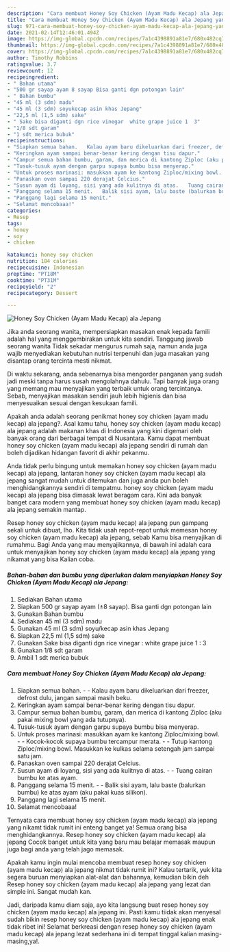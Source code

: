 ```yaml
---
description: "Cara membuat Honey Soy Chicken (Ayam Madu Kecap) ala Jepang yang lezat Untuk Jualan"
title: "Cara membuat Honey Soy Chicken (Ayam Madu Kecap) ala Jepang yang lezat Untuk Jualan"
slug: 971-cara-membuat-honey-soy-chicken-ayam-madu-kecap-ala-jepang-yang-lezat-untuk-jualan
date: 2021-02-14T12:46:01.494Z
image: https://img-global.cpcdn.com/recipes/7a1c4398891a81e7/680x482cq70/honey-soy-chicken-ayam-madu-kecap-ala-jepang-foto-resep-utama.jpg
thumbnail: https://img-global.cpcdn.com/recipes/7a1c4398891a81e7/680x482cq70/honey-soy-chicken-ayam-madu-kecap-ala-jepang-foto-resep-utama.jpg
cover: https://img-global.cpcdn.com/recipes/7a1c4398891a81e7/680x482cq70/honey-soy-chicken-ayam-madu-kecap-ala-jepang-foto-resep-utama.jpg
author: Timothy Robbins
ratingvalue: 3.7
reviewcount: 12
recipeingredient:
- " Bahan utama"
- "500 gr sayap ayam 8 sayap Bisa ganti dgn potongan lain"
- " Bahan bumbu"
- "45 ml (3 sdm) madu"
- "45 ml (3 sdm) soyukecap asin khas Jepang"
- "22,5 ml (1,5 sdm) sake"
- " Sake bisa diganti dgn rice vinegar  white grape juice 1  3"
- "1/8 sdt garam"
- "1 sdt merica bubuk"
recipeinstructions:
- "Siapkan semua bahan.   Kalau ayam baru dikeluarkan dari freezer, defrost dulu, jangan sampai masih beku."
- "Keringkan ayam sampai benar-benar kering dengan tisu dapur."
- "Campur semua bahan bumbu, garam, dan merica di kantong Ziploc (aku pakai mixing bowl yang ada tutupnya)."
- "Tusuk-tusuk ayam dengan garpu supaya bumbu bisa menyerap."
- "Untuk proses marinasi: masukkan ayam ke kantong Ziploc/mixing bowl.   Kocok-kocok supaya bumbu tercampur merata.   Tutup kantong Ziploc/mixing bowl. Masukkan ke kulkas selama setengah jam sampai satu jam."
- "Panaskan oven sampai 220 derajat Celcius."
- "Susun ayam di loyang, sisi yang ada kulitnya di atas.   Tuang cairan bumbu ke atas ayam."
- "Panggang selama 15 menit.   Balik sisi ayam, lalu baste (balurkan bumbu) ke atas ayam (aku pakai kuas silikon)."
- "Panggang lagi selama 15 menit."
- "Selamat mencobaaa!"
categories:
- Resep
tags:
- honey
- soy
- chicken

katakunci: honey soy chicken 
nutrition: 184 calories
recipecuisine: Indonesian
preptime: "PT18M"
cooktime: "PT31M"
recipeyield: "2"
recipecategory: Dessert

---
```



![Honey Soy Chicken (Ayam Madu Kecap) ala Jepang](https://img-global.cpcdn.com/recipes/7a1c4398891a81e7/680x482cq70/honey-soy-chicken-ayam-madu-kecap-ala-jepang-foto-resep-utama.jpg)

Jika anda seorang wanita, mempersiapkan masakan enak kepada famili adalah hal yang menggembirakan untuk kita sendiri. Tanggung jawab seorang  wanita Tidak sekadar mengurus rumah saja, namun anda juga wajib menyediakan kebutuhan nutrisi terpenuhi dan juga masakan yang disantap orang tercinta mesti nikmat.

Di waktu  sekarang, anda sebenarnya bisa mengorder panganan yang sudah jadi meski tanpa harus susah mengolahnya dahulu. Tapi banyak juga orang yang memang mau menyajikan yang terbaik untuk orang tercintanya. Sebab, menyajikan masakan sendiri jauh lebih higienis dan bisa menyesuaikan sesuai dengan kesukaan famili. 



Apakah anda adalah seorang penikmat honey soy chicken (ayam madu kecap) ala jepang?. Asal kamu tahu, honey soy chicken (ayam madu kecap) ala jepang adalah makanan khas di Indonesia yang kini digemari oleh banyak orang dari berbagai tempat di Nusantara. Kamu dapat membuat honey soy chicken (ayam madu kecap) ala jepang sendiri di rumah dan boleh dijadikan hidangan favorit di akhir pekanmu.

Anda tidak perlu bingung untuk memakan honey soy chicken (ayam madu kecap) ala jepang, lantaran honey soy chicken (ayam madu kecap) ala jepang sangat mudah untuk ditemukan dan juga anda pun boleh menghidangkannya sendiri di tempatmu. honey soy chicken (ayam madu kecap) ala jepang bisa dimasak lewat beragam cara. Kini ada banyak banget cara modern yang membuat honey soy chicken (ayam madu kecap) ala jepang semakin mantap.

Resep honey soy chicken (ayam madu kecap) ala jepang pun gampang sekali untuk dibuat, lho. Kita tidak usah repot-repot untuk memesan honey soy chicken (ayam madu kecap) ala jepang, sebab Kamu bisa menyajikan di rumahmu. Bagi Anda yang mau menyajikannya, di bawah ini adalah cara untuk menyajikan honey soy chicken (ayam madu kecap) ala jepang yang nikamat yang bisa Kalian coba.

<!--inarticleads1-->

##### Bahan-bahan dan bumbu yang diperlukan dalam menyiapkan Honey Soy Chicken (Ayam Madu Kecap) ala Jepang:

1. Sediakan  Bahan utama
1. Siapkan 500 gr sayap ayam (±8 sayap). Bisa ganti dgn potongan lain
1. Gunakan  Bahan bumbu
1. Sediakan 45 ml (3 sdm) madu
1. Gunakan 45 ml (3 sdm) soyu/kecap asin khas Jepang
1. Siapkan 22,5 ml (1,5 sdm) sake
1. Gunakan  Sake bisa diganti dgn rice vinegar : white grape juice 1 : 3
1. Gunakan 1/8 sdt garam
1. Ambil 1 sdt merica bubuk




<!--inarticleads2-->

##### Cara membuat Honey Soy Chicken (Ayam Madu Kecap) ala Jepang:

1. Siapkan semua bahan.  -  - Kalau ayam baru dikeluarkan dari freezer, defrost dulu, jangan sampai masih beku.
1. Keringkan ayam sampai benar-benar kering dengan tisu dapur.
1. Campur semua bahan bumbu, garam, dan merica di kantong Ziploc (aku pakai mixing bowl yang ada tutupnya).
1. Tusuk-tusuk ayam dengan garpu supaya bumbu bisa menyerap.
1. Untuk proses marinasi: masukkan ayam ke kantong Ziploc/mixing bowl.  -  - Kocok-kocok supaya bumbu tercampur merata.  -  - Tutup kantong Ziploc/mixing bowl. Masukkan ke kulkas selama setengah jam sampai satu jam.
1. Panaskan oven sampai 220 derajat Celcius.
1. Susun ayam di loyang, sisi yang ada kulitnya di atas.  -  - Tuang cairan bumbu ke atas ayam.
1. Panggang selama 15 menit.  -  - Balik sisi ayam, lalu baste (balurkan bumbu) ke atas ayam (aku pakai kuas silikon).
1. Panggang lagi selama 15 menit.
1. Selamat mencobaaa!




Ternyata cara membuat honey soy chicken (ayam madu kecap) ala jepang yang nikamt tidak rumit ini enteng banget ya! Semua orang bisa menghidangkannya. Resep honey soy chicken (ayam madu kecap) ala jepang Cocok banget untuk kita yang baru mau belajar memasak maupun juga bagi anda yang telah jago memasak.

Apakah kamu ingin mulai mencoba membuat resep honey soy chicken (ayam madu kecap) ala jepang nikmat tidak rumit ini? Kalau tertarik, yuk kita segera buruan menyiapkan alat-alat dan bahannya, kemudian bikin deh Resep honey soy chicken (ayam madu kecap) ala jepang yang lezat dan simple ini. Sangat mudah kan. 

Jadi, daripada kamu diam saja, ayo kita langsung buat resep honey soy chicken (ayam madu kecap) ala jepang ini. Pasti kamu tiidak akan menyesal sudah bikin resep honey soy chicken (ayam madu kecap) ala jepang enak tidak ribet ini! Selamat berkreasi dengan resep honey soy chicken (ayam madu kecap) ala jepang lezat sederhana ini di tempat tinggal kalian masing-masing,ya!.

